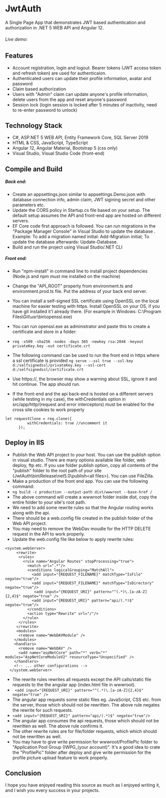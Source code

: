 # JwtAuth
A Single Page App that demonstrates JWT based authentication and authorization in .NET 5 WEB API and Angular 12. 
###### Live demo: <coming soon..>

## Features
  - Account registration, login and logout. Bearer tokens (JWT access token and refresh token) are used for authenticaion.
  - Authenticated users can update their profile information, avatar and password
  - Claim based authorization
  - Users with "Admin" claim can update anyone's profile information, delete users from the app and reset anyone's password
  - Session lock (login session is locked after 5 minutes of inactivity, need to re-enter password to unlock)
  
## Technology Stack
 - C#, ASP.NET 5 WEB API, Entity Framework Core, SQL Server 2019
 - HTML & CSS, JavaScript, TypeScript
 - Angular 12, Angular Material, Bootstrap 5 (css only)
 - Visual Studio, Visual Studio Code (front-end)
 
 ## Compile and Build
 ##### Back end:
  - Create an appsettings.json similar to appsettings.Demo.json with database connection info, admin claim, JWT sigining secret and other parameters etc.
  - Update the CORS policy in Startup.cs file based on your setup. The default setup assumes the API and front-end app are hosted on different 
  servers.
  - EF Core code first approach is followed. You can run migrations in the "Package Manager Console" in Visual Studio to update the database
  . Example: To add a migration named initial: Add-Migration initial; To update the database afterwards: Update-Database.
  - Build and run the project using Visual Studio/.NET CLI
  
  ##### Front end:
  - Run "npm-install" in command line to install project dependencies (Node.js and npm must me installed on the machine)
  - Change the "API_ROOT" property from environment.ts and environment.prod.ts file. Put the address of your back end server.
  - You can install a self-signed SSL certificate using OpenSSL on the local machine for easier testing with https. Install OpenSSL on your OS, if you have
  git installed it'l already there. (For example in Windows: C:\Program Files\Git\usr\bin\openssl.exe)
  - You can run openssl.exe as administrator and paste this to create a certificate and store in a folder:
  - `req -x509 -sha256 -nodes -days 365 -newkey rsa:2048 -keyout privateKey.key -out certificate.crt`
  
  - The following command can be used to run the front end in https where a ssl certificate is provided
   `ng serve --ssl true --ssl-key d:/selfsignedssl/privateKey.key --ssl-cert d:/selfsignedssl/certificate.crt`
  - Use https://, the browser may show a warning about SSL, ignore it and hit continue. The app should run.
  - If the front-end and the api back-end is hosted on a different servers (while testing in my case), the withCredentials option
  in src/app/http/(request and error interceptors) must be enabled for the cross site cookies to work properly 
  ```
  let requestClone = req.clone({
            withCredentials: true //uncomment it
        });
   ```
  
  ## Deploy in IIS
  - Publish the Web API project to your host. You can use the publish option in visual studio. There are many options available like folder, web deploy,
  ftp etc. If you use folder publish option, copy all contents of the "publish" folder to the root path of your site (JwtAuth\bin\Release\net5.0\publish\<all files>).
  You can use FileZilla.
  - Make a production of the front end app. You can use the following command:
  - `ng build -c production --output-path dist/wwwroot --base-href /`
  - The above command will create a wwwroot folder inside dist, copy the entire folder to your site's root path. 
  - We need to add some rewrite rules so that the Angular routing works along with the api.
  - There should be a web.config file created in the publish folder of the Web API project.
  - You may need to remove the WebDav moudle for the HTTP DELETE request in the API to work properly.
  - Update the web.config file like below to apply rewrite rules:
  ```
  <system.webServer>
	   <rewrite>
        <rules>
          <rule name="Angular Routes" stopProcessing="true">
            <match url=".*"/>
            <conditions logicalGrouping="MatchAll">
              <add input="{REQUEST_FILENAME}" matchType="IsFile" negate="true"/>
              <add input="{REQUEST_FILENAME}" matchType="IsDirectory" negate="true"/>
               <add input="{REQUEST_URI}" pattern="^(.*)\.[a-zA-Z]{2,4}$" negate="true" />
              <add input="{REQUEST_URI}" pattern="api/(.*)$" negate="true"/>
            </conditions>
            <action type="Rewrite" url="/"/>
          </rule>
        </rules>
       </rewrite>
	   <modules>
        <remove name="WebDAVModule" />
	  </modules>
      <handlers>
	  	<remove name="WebDAV" />
        <add name="aspNetCore" path="*" verb="*" modules="AspNetCoreModuleV2" resourceType="Unspecified" />
      </handlers>
      <!-- ... other configurations -->
    </system.webServer>
  ```
  
  - The rewrite rules rewrites all requests except the API calls/static file requests to the the angular app (index.html file in wwwroot). 
  - ` <add input="{REQUEST_URI}" pattern="^(.*)\.[a-zA-Z]{2,4}$" negate="true" />`
  - The angular app requests some static files eg. JavaScript, CSS etc. from the server, those which should not be rewritten. The above rule negates the rewrite
  for such requests.
  - `<add input="{REQUEST_URI}" pattern="api/(.*)$" negate="true"/>`
  - The angular app consumes the api requests, those which should not be rewritten as well. The above rule confirms it.
  - The other rewrite rules are for file/folder requests, which which should not be rewritten as well.
  - You may have to give write permission for wwwroot/ProfilePic folder to "Application Pool Group (IWPG_(your account)". It's a good idea to 
	crate the "ProfilePic" folder after deploy and give write permission for the profile picture upload feature to work properly.
  
  ## Conclusion
  I hope you have enjoyed reading this source as much as I enjoyed writing it, and I wish you every success in your projects.
 

